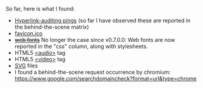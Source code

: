 So far, here is what I found:

- [Hyperlink-auditing pings](http://www.whatwg.org/specs/web-apps/current-work/multipage/links.html#hyperlink-auditing) (so far I have observed these are reported in the behind-the-scene matrix)
- [favicon.ico](http://en.wikipedia.org/wiki/Favicon)
- ~~[web fonts](http://en.wikipedia.org/wiki/Web_fonts)~~ No longer the case since v0.7.0.0: Web fonts are now reported in the "css" column, along with stylesheets.
- HTML5 [&lt;audio&gt;](http://en.wikipedia.org/wiki/HTML5_Audio) tag
- HTML5 [&lt;video&gt;](http://en.wikipedia.org/wiki/HTML5_video) tag
- [SVG](https://en.wikipedia.org/wiki/Scalable_Vector_Graphics) files
- I found a behind-the-scene request occurrence by chromium: <https://www.google.com/searchdomaincheck?format=url&type=chrome>
